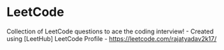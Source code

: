 # LeetCode
Collection of LeetCode questions to ace the coding interview! - Created using [LeetHub]
LeetCode Profile - https://leetcode.com/rajatyadav2k17/
